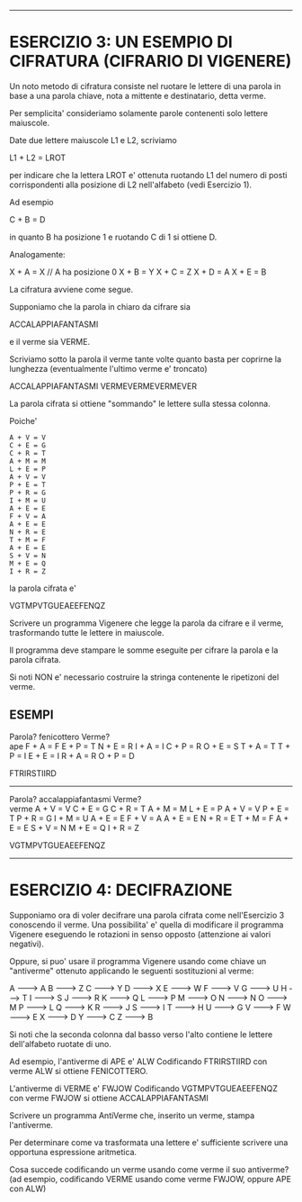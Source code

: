 ------------------------------------------------------------------
ESERCIZIO 3: UN ESEMPIO DI CIFRATURA (CIFRARIO DI VIGENERE)
==========================================================

Un noto metodo di cifratura consiste nel ruotare le lettere di 
una parola in base a una parola chiave, nota a mittente e 
destinatario, detta verme.

Per semplicita' consideriamo solamente parole contenenti solo 
lettere maiuscole.

Date due lettere maiuscole L1 e L2, scriviamo

  L1 + L2 = LROT

per indicare che la lettera LROT e' ottenuta ruotando L1 del 
numero di posti corrispondenti alla posizione di L2 nell'alfabeto 
(vedi Esercizio 1).

Ad esempio

  C + B = D

in quanto B ha posizione 1 e ruotando C di 1 si ottiene D.

Analogamente:

   X + A = X   // A ha posizione 0
   X + B = Y
   X + C = Z
   X + D = A 
   X + E = B


La cifratura avviene come segue.

Supponiamo che la parola in chiaro da cifrare sia

   ACCALAPPIAFANTASMI

e il verme sia VERME.

Scriviamo sotto la parola il verme tante volte quanto basta
per coprirne la lunghezza  (eventualmente l'ultimo verme e' troncato)

  ACCALAPPIAFANTASMI
  VERMEVERMEVERMEVER


La parola cifrata si ottiene  "sommando"  le lettere  sulla stessa colonna.

Poiche'

	A + V = V
	C + E = G
	C + R = T
	A + M = M
	L + E = P
	A + V = V
	P + E = T
	P + R = G
	I + M = U
	A + E = E
	F + V = A
	A + E = E
	N + R = E	
	T + M = F
	A + E = E
	S + V = N
	M + E = Q
	I + R = Z

la parola cifrata e'

VGTMPVTGUEAEEFENQZ


Scrivere un programma Vigenere che legge la parola da cifrare e 
il verme, trasformando tutte le lettere in maiuscole.

Il programma deve stampare le somme eseguite per cifrare la parola 
e la parola cifrata. 

Si noti NON e' necessario costruire la stringa contenente le 
ripetizoni del verme.

ESEMPI
-----

Parola? 
	fenicottero
Verme?  
	ape
F + A = F
E + P = T
N + E = R
I + A = I
C + P = R
O + E = S
T + A = T
T + P = I
E + E = I
R + A = R
O + P = D

FTRIRSTIIRD

----------

Parola? 
	accalappiafantasmi
Verme?  
	verme
A + V = V
C + E = G
C + R = T
A + M = M
L + E = P
A + V = V
P + E = T
P + R = G
I + M = U
A + E = E
F + V = A
A + E = E
N + R = E
T + M = F
A + E = E
S + V = N
M + E = Q
I + R = Z

VGTMPVTGUEAEEFENQZ

-------------------------------------------------------------------
ESERCIZIO 4: DECIFRAZIONE
=========================

Supponiamo ora di voler decifrare una parola cifrata  come 
nell'Esercizio 3 conoscendo il verme.
Una possibilita' e' quella  di modificare il programma Vigenere 
eseguendo le rotazioni in senso opposto (attenzione ai valori negativi).

Oppure,  si puo' usare il programma Vigenere usando come chiave un 
"antiverme" ottenuto  applicando le seguenti sostituzioni al verme:

   A ---> A
   B ---> Z
   C ---> Y
   D ---> X
   E ---> W
   F ---> V
   G ---> U
   H ---> T
   I ---> S
   J ---> R
   K ---> Q
   L ---> P
   M ---> O
   N ---> N
   O ---> M
   P ---> L
   Q ---> K
   R ---> J
   S ---> I
   T ---> H
   U ---> G
   V ---> F
   W ---> E	
   X ---> D
   Y ---> C
   Z ---> B

Si noti che la seconda colonna  dal basso verso l'alto
contiene le lettere dell'alfabeto ruotate di uno.

Ad esempio, l'antiverme di APE e'  ALW
Codificando FTRIRSTIIRD con verme ALW si ottiene 
FENICOTTERO.

L'antiverme di VERME e'  FWJOW
Codificando VGTMPVTGUEAEEFENQZ con verme FWJOW si ottiene ACCALAPPIAFANTASMI

Scrivere un programma AntiVerme che, inserito un verme, stampa l'antiverme.

Per determinare come va trasformata una lettere e' sufficiente scrivere
una opportuna espressione aritmetica.


Cosa succede codificando un verme usando come verme il suo antiverme?
(ad esempio, codificando VERME usando come verme FWJOW, oppure APE con ALW)
